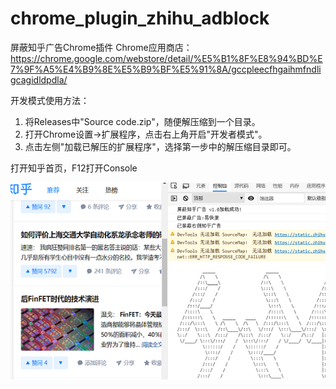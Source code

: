 # chrome_plugin_zhihu_adblock
屏蔽知乎广告Chrome插件
Chrome应用商店：
https://chrome.google.com/webstore/detail/%E5%B1%8F%E8%94%BD%E7%9F%A5%E4%B9%8E%E5%B9%BF%E5%91%8A/gccpleecfhgaihmfndligcagidldpdla/

开发模式使用方法：
1. 将Releases中"Source code.zip"，随便解压缩到一个目录。
2. 打开Chrome设置->扩展程序，点击右上角开启"开发者模式"。
3. 点击左侧"加载已解压的扩展程序"，选择第一步中的解压缩目录即可。

打开知乎首页，F12打开Console

![image](https://github.com/RyoHina/chrome_plugin_zhihu_adblock/blob/master/demo.png)
